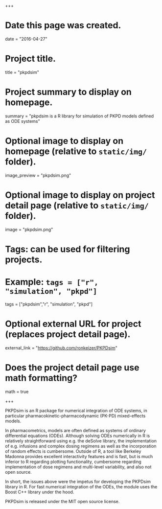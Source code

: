 +++
# Date this page was created.
date = "2016-04-27"

# Project title.
title = "pkpdsim"

# Project summary to display on homepage.
summary = "pkpdsim is a R library for simulation of PKPD models defined as ODE systems"

# Optional image to display on homepage (relative to `static/img/` folder).
image_preview = "pkpdsim.png"

# Optional image to display on project detail page (relative to `static/img/` folder).
image = "pkpdsim.png"

# Tags: can be used for filtering projects.
# Example: `tags = ["r", "simulation", "pkpd"]`
tags = ["pkpdsim","r", "simulation", "pkpd"]

# Optional external URL for project (replaces project detail page).
external_link = "https://github.com/ronkeizer/PKPDsim"

# Does the project detail page use math formatting?
math = true

+++

PKPDsim is an R package for numerical integration of ODE systems, in particular pharmacokinetic-pharmacodynamic (PK-PD) mixed-effects models.

In pharmacometrics, models are often defined as systems of ordinary differential equations (ODEs). Although solving ODEs numerically in R is relatively straightforward using e.g. the deSolve library, the implementation of e.g. infusions and complex dosing regimens as well as the incorporation of random effects is cumbersome. Outside of R, a tool like Berkeley Madonna provides excellent interactivity features and is fast, but is much inferior to R regarding plotting functionality, cumbersome regarding implementation of dose regimens and multi-level variability, and also not open source.

In short, the issues above were the impetus for developing the PKPDsim library in R. For fast numerical integration of the ODEs, the module uses the Boost C++ library under the hood.

PKPDsim is released under the MIT open source license.

